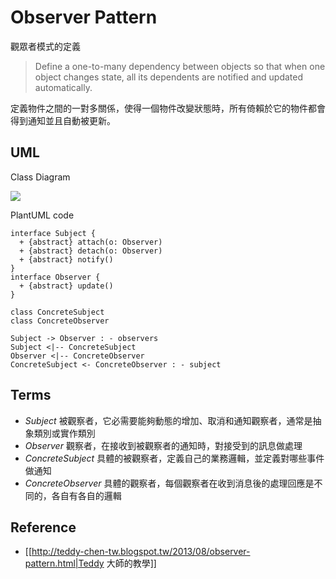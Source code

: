 Observer Pattern
================

觀眾者模式的定義

> Define a one-to-many dependency between objects so that when one object changes state, all its dependents are notified and updated automatically.

定義物件之間的一對多關係，使得一個物件改變狀態時，所有倚賴於它的物件都會得到通知並且自動被更新。

UML
---

Class Diagram

![](http://plantuml.com/plantuml/png/XOyn3i8m34NtdC9ZAvGBL1KB1s3W18xhYY2KeCH5GctlZbIQ89A1qVRp-xPrmc54OhXCviOaC2k00yneeWGaMG55aAwDx-1i8eSdXxP41lwBE2zsV3MjMfNDcOckGwV7WC8RhkYECSB9EmeilDzPT9D9gVI7Fdxr7MZmUn4pqIzQLzgyypFD-WA7lcQsjFYPlm40)

PlantUML code

```uml
interface Subject {
  + {abstract} attach(o: Observer)
  + {abstract} detach(o: Observer)
  + {abstract} notify()
}
interface Observer {
  + {abstract} update()
}

class ConcreteSubject
class ConcreteObserver

Subject -> Observer : - observers
Subject <|-- ConcreteSubject
Observer <|-- ConcreteObserver
ConcreteSubject <- ConcreteObserver : - subject
```

Terms
-----

  * *Subject* 被觀察者，它必需要能夠動態的增加、取消和通知觀察者，通常是抽象類別或實作類別
  * *Observer* 觀察者，在接收到被觀察者的通知時，對接受到的訊息做處理
  * *ConcreteSubject* 具體的被觀察者，定義自己的業務邏輯，並定義對哪些事件做通知
  * *ConcreteObserver* 具體的觀察者，每個觀察者在收到消息後的處理回應是不同的，各自有各自的邏輯

Reference
---------

  * [[http://teddy-chen-tw.blogspot.tw/2013/08/observer-pattern.html|Teddy 大師的教學]]
